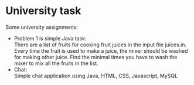 # University task

Some university assignments:
- Problem 1 is simple Java task: <br/>
  There are a list of fruits for cooking fruit juices in the input file juices.in.
  Every time the fruit is used to make a juice, the mixer should be washed for making other juice.
  Find the minimal times you have to wash the mixer to mix all the fruits in the list.
- Chat: <br/>
  Simple chat application using Java, HTML, CSS, Javascript, MySQL
